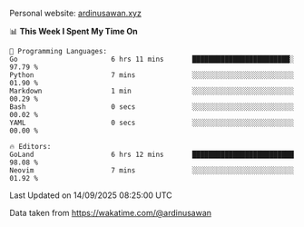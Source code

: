Personal website: [ardinusawan.xyz](https://ardinusawan.xyz)

<!--START_SECTION:waka-->
📊 **This Week I Spent My Time On** 

```text
💬 Programming Languages: 
Go                       6 hrs 11 mins       ████████████████████████░   97.79 % 
Python                   7 mins              ░░░░░░░░░░░░░░░░░░░░░░░░░   01.90 % 
Markdown                 1 min               ░░░░░░░░░░░░░░░░░░░░░░░░░   00.29 % 
Bash                     0 secs              ░░░░░░░░░░░░░░░░░░░░░░░░░   00.02 % 
YAML                     0 secs              ░░░░░░░░░░░░░░░░░░░░░░░░░   00.00 % 

🔥 Editors: 
GoLand                   6 hrs 12 mins       █████████████████████████   98.08 % 
Neovim                   7 mins              ░░░░░░░░░░░░░░░░░░░░░░░░░   01.92 % 
```


 Last Updated on 14/09/2025 08:25:00 UTC
<!--END_SECTION:waka-->
Data taken from https://wakatime.com/@ardinusawan
